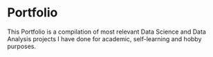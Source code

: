 # Portfolio
This Portfolio is a compilation of most relevant Data Science and Data Analysis projects I have done for academic, self-learning and hobby purposes. 
